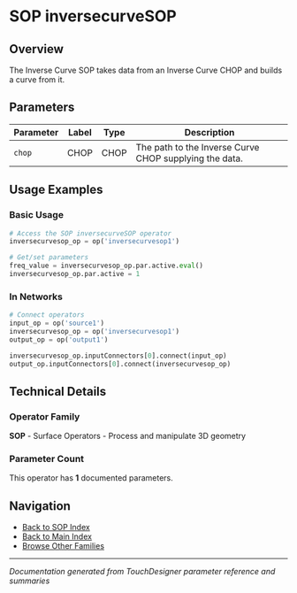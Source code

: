 # SOP inversecurveSOP

## Overview

The Inverse Curve SOP takes data from an Inverse Curve CHOP and builds a curve from it.

## Parameters

| Parameter | Label | Type | Description |
|-----------|-------|------|-------------|
| `chop` | CHOP | CHOP | The path to the Inverse Curve CHOP supplying the data. |

## Usage Examples

### Basic Usage

```python
# Access the SOP inversecurveSOP operator
inversecurvesop_op = op('inversecurvesop1')

# Get/set parameters
freq_value = inversecurvesop_op.par.active.eval()
inversecurvesop_op.par.active = 1
```

### In Networks

```python
# Connect operators
input_op = op('source1')
inversecurvesop_op = op('inversecurvesop1')
output_op = op('output1')

inversecurvesop_op.inputConnectors[0].connect(input_op)
output_op.inputConnectors[0].connect(inversecurvesop_op)
```

## Technical Details

### Operator Family

**SOP** - Surface Operators - Process and manipulate 3D geometry

### Parameter Count

This operator has **1** documented parameters.

## Navigation

- [Back to SOP Index](../SOP/SOP_INDEX.md)
- [Back to Main Index](../OPERATORS_INDEX.md)
- [Browse Other Families](../OPERATORS_INDEX.md#quick-navigation)

---
*Documentation generated from TouchDesigner parameter reference and summaries*
